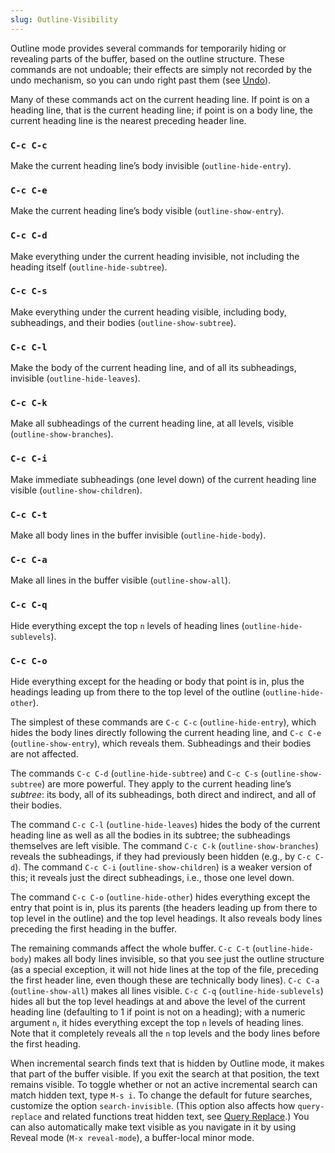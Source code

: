 ```yaml
---
slug: Outline-Visibility
---
```


Outline mode provides several commands for temporarily hiding or revealing parts of the buffer, based on the outline structure. These commands are not undoable; their effects are simply not recorded by the undo mechanism, so you can undo right past them (see [Undo](Undo)).

Many of these commands act on the current heading line. If point is on a heading line, that is the current heading line; if point is on a body line, the current heading line is the nearest preceding header line.

### `C-c C-c`

Make the current heading line’s body invisible (`outline-hide-entry`).

### `C-c C-e`

Make the current heading line’s body visible (`outline-show-entry`).

### `C-c C-d`

Make everything under the current heading invisible, not including the heading itself (`outline-hide-subtree`).

### `C-c C-s`

Make everything under the current heading visible, including body, subheadings, and their bodies (`outline-show-subtree`).

### `C-c C-l`

Make the body of the current heading line, and of all its subheadings, invisible (`outline-hide-leaves`).

### `C-c C-k`

Make all subheadings of the current heading line, at all levels, visible (`outline-show-branches`).

### `C-c C-i`

Make immediate subheadings (one level down) of the current heading line visible (`outline-show-children`).

### `C-c C-t`

Make all body lines in the buffer invisible (`outline-hide-body`).

### `C-c C-a`

Make all lines in the buffer visible (`outline-show-all`).

### `C-c C-q`

Hide everything except the top `n` levels of heading lines (`outline-hide-sublevels`).

### `C-c C-o`

Hide everything except for the heading or body that point is in, plus the headings leading up from there to the top level of the outline (`outline-hide-other`).

The simplest of these commands are `C-c C-c` (`outline-hide-entry`), which hides the body lines directly following the current heading line, and `C-c C-e` (`outline-show-entry`), which reveals them. Subheadings and their bodies are not affected.

The commands `C-c C-d` (`outline-hide-subtree`) and `C-c C-s` (`outline-show-subtree`) are more powerful. They apply to the current heading line’s *subtree*: its body, all of its subheadings, both direct and indirect, and all of their bodies.

The command `C-c C-l` (`outline-hide-leaves`) hides the body of the current heading line as well as all the bodies in its subtree; the subheadings themselves are left visible. The command `C-c C-k` (`outline-show-branches`) reveals the subheadings, if they had previously been hidden (e.g., by `C-c C-d`). The command `C-c C-i` (`outline-show-children`) is a weaker version of this; it reveals just the direct subheadings, i.e., those one level down.

The command `C-c C-o` (`outline-hide-other`) hides everything except the entry that point is in, plus its parents (the headers leading up from there to top level in the outline) and the top level headings. It also reveals body lines preceding the first heading in the buffer.

The remaining commands affect the whole buffer. `C-c C-t` (`outline-hide-body`) makes all body lines invisible, so that you see just the outline structure (as a special exception, it will not hide lines at the top of the file, preceding the first header line, even though these are technically body lines). `C-c C-a` (`outline-show-all`) makes all lines visible. `C-c C-q` (`outline-hide-sublevels`) hides all but the top level headings at and above the level of the current heading line (defaulting to 1 if point is not on a heading); with a numeric argument `n`, it hides everything except the top `n` levels of heading lines. Note that it completely reveals all the `n` top levels and the body lines before the first heading.

When incremental search finds text that is hidden by Outline mode, it makes that part of the buffer visible. If you exit the search at that position, the text remains visible. To toggle whether or not an active incremental search can match hidden text, type `M-s i`. To change the default for future searches, customize the option `search-invisible`. (This option also affects how `query-replace` and related functions treat hidden text, see [Query Replace](Query-Replace).) You can also automatically make text visible as you navigate in it by using Reveal mode (`M-x reveal-mode`), a buffer-local minor mode.

